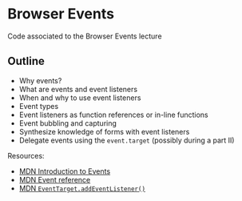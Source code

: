 # Browser Events

Code associated to the Browser Events lecture

## Outline

* Why events?
* What are events and event listeners
* When and why to use event listeners
* Event types
* Event listeners as function references or in-line functions
* Event bubbling and capturing
* Synthesize knowledge of forms with event listeners
* Delegate events using the `event.target` (possibly during a part II)

Resources:

* [MDN Introduction to Events](https://developer.mozilla.org/en-US/docs/Learn/JavaScript/Building_blocks/Events)
* [MDN Event reference](https://developer.mozilla.org/en-US/docs/Web/Events)
* [MDN `EventTarget.addEventListener()`](https://developer.mozilla.org/en-US/docs/Web/API/EventTarget/addEventListener)
